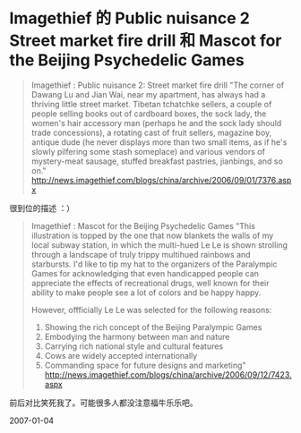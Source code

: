 # Imagethief 的 Public nuisance 2 Street market fire drill 和 Mascot for the Beijing Psychedelic Games

> Imagethief : Public nuisance 2: Street market fire drill
> "The corner of Dawang Lu and Jian Wai, near my apartment, has always had a thriving little street market. Tibetan tchatchke sellers, a couple of people selling books out of cardboard boxes, the sock lady, the women's hair accessory man (perhaps he and the sock lady should trade concessions), a rotating cast of fruit sellers, magazine boy, antique dude (he never displays more than two small items, as if he's slowly pilfering some stash someplace) and various vendors of mystery-meat sausage, stuffed breakfast pastries, jianbings, and so on."
> http://news.imagethief.com/blogs/china/archive/2006/09/01/7376.aspx 


很到位的描述 ：）
 
> Imagethief : Mascot for the Beijing Psychedelic Games
> "This illustration is topped by the one that now blankets the walls of my local subway station, in which the multi-hued Le Le is shown strolling through a landscape of truly trippy multihued rainbows and starbursts. I'd like to tip my hat to the organizers of the Paralympic Games for acknowledging that even handicapped people can appreciate the effects of recreational drugs, well known for their ability to make people see a lot of colors and be happy happy.
> 
> However, offficially Le Le was selected for the following reasons:
> 
>    1. Showing the rich concept of the Beijing Paralympic Games
>    2. Embodying the harmony between man and nature
>    3. Carrying rich national style and cultural features
>    4. Cows are widely accepted internationally
>    5. Commanding space for future designs and marketing"
> http://news.imagethief.com/blogs/china/archive/2006/09/12/7423.aspx
 
前后对比笑死我了。可能很多人都没注意福牛乐乐吧。


2007-01-04